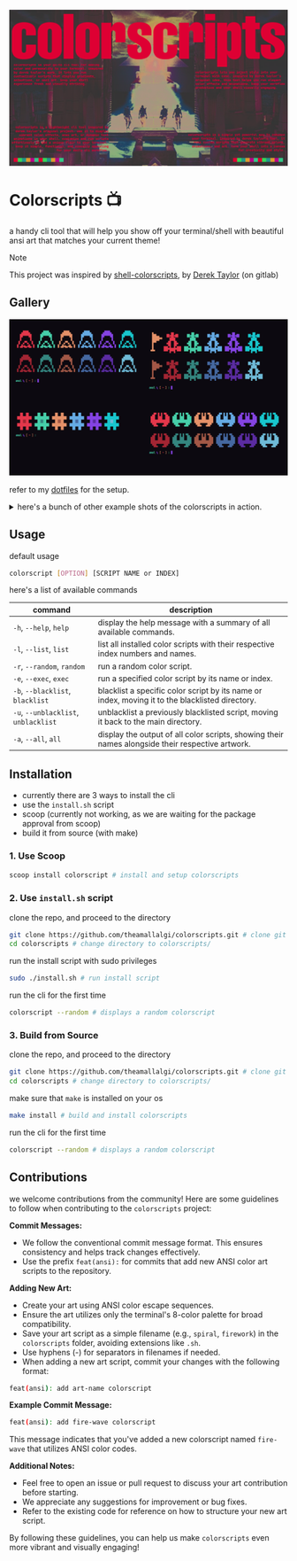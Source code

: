 ![Intro](https://github.com/theamallalgi/colorscripts/blob/main/dependencies/intro.png?raw=true)
# Colorscripts 📺
a handy cli tool that will help you show off your terminal/shell with beautiful ansi art that matches your current theme!

> [!NOTE]
> This project was inspired by [shell-colorscripts](https://gitlab.com/dwt1/shell-color-scripts), by [Derek Taylor](https://gitlab.com/dwt1) (on gitlab)

## Gallery

![example-shot-1](https://github.com/theamallalgi/colorscripts/blob/main/dependencies/shot-1.jpg?raw=true)

refer to my [dotfiles](https://github.com/theamallalgi/dotfiles) for the setup.
<details>
    <summary>here's a bunch of other example shots of the colorscripts in action.</summary>
</br>
    
![example-shot-2](https://github.com/theamallalgi/colorscripts/blob/main/dependencies/shot-2.jpg?raw=true)

![example-shot-3](https://github.com/theamallalgi/colorscripts/blob/main/dependencies/shot-3.jpg?raw=true)
</details>

## Usage

default usage

```bash
colorscript [OPTION] [SCRIPT NAME or INDEX]
```

here's a list of available commands

| **command**                   | **description**                                                                                  |
|-------------------------------|--------------------------------------------------------------------------------------------------|
| `-h`, `--help`, `help`        | display the help message with a summary of all available commands.                              |
| `-l`, `--list`, `list`        | list all installed color scripts with their respective index numbers and names.                 |
| `-r`, `--random`, `random`    | run a random color script.                                                                      |
| `-e`, `--exec`, `exec`        | run a specified color script by its name or index.                                              |
| `-b`, `--blacklist`, `blacklist` | blacklist a specific color script by its name or index, moving it to the blacklisted directory.    |
| `-u`, `--unblacklist`, `unblacklist` | unblacklist a previously blacklisted script, moving it back to the main directory.              |
| `-a`, `--all`, `all`          | display the output of all color scripts, showing their names alongside their respective artwork. |

## Installation

- currently there are 3 ways to install the cli
- use the `install.sh` script
- scoop (currently not working, as we are waiting for the package approval from scoop)
- build it from source (with make)

### 1. Use Scoop

```bash
scoop install colorscript # install and setup colorscripts
```

### 2. Use `install.sh` script

clone the repo, and proceed to the directory
```bash
git clone https://github.com/theamallalgi/colorscripts.git # clone git repo
cd colorscripts # change directory to colorscripts/
```

run the install script with sudo privileges
```sh
sudo ./install.sh # run install script
```

run the cli for the first time
```sh
colorscript --random # displays a random colorscript
```

### 3. Build from Source

clone the repo, and proceed to the directory
```bash
git clone https://github.com/theamallalgi/colorscripts.git # clone git repo
cd colorscripts # change directory to colorscripts/
```

make sure that `make` is installed on your os
```sh
make install # build and install colorscripts
```

run the cli for the first time
```sh
colorscript --random # displays a random colorscript
```

## Contributions

we welcome contributions from the community! Here are some guidelines to follow when contributing to the `colorscripts` project:

**Commit Messages:**

* We follow the conventional commit message format. This ensures consistency and helps track changes effectively.
* Use the prefix `feat(ansi):` for commits that add new ANSI color art scripts to the repository.

**Adding New Art:**

* Create your art using ANSI color escape sequences.
* Ensure the art utilizes only the terminal's 8-color palette for broad compatibility.
* Save your art script as a simple filename (e.g., `spiral`, `firework`) in the `colorscripts` folder, avoiding extensions like `.sh`.
* Use hyphens (-) for separators in filenames if needed.
* When adding a new art script, commit your changes with the following format:
```sh
feat(ansi): add art-name colorscript
```

**Example Commit Message:**

```sh
feat(ansi): add fire-wave colorscript
```

This message indicates that you've added a new colorscript named `fire-wave` that utilizes ANSI color codes.

**Additional Notes:**

* Feel free to open an issue or pull request to discuss your art contribution before starting.
* We appreciate any suggestions for improvement or bug fixes.
* Refer to the existing code for reference on how to structure your new art script.

By following these guidelines, you can help us make `colorscripts` even more vibrant and visually engaging!
